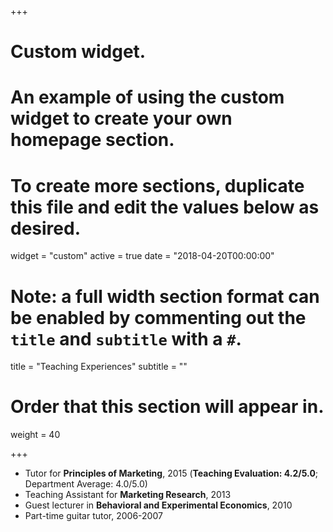+++
# Custom widget.
# An example of using the custom widget to create your own homepage section.
# To create more sections, duplicate this file and edit the values below as desired.
widget = "custom"
active = true
date = "2018-04-20T00:00:00"

# Note: a full width section format can be enabled by commenting out the `title` and `subtitle` with a `#`.
title = "Teaching Experiences"
subtitle = ""

# Order that this section will appear in.
weight = 40

+++

- Tutor for **Principles of Marketing**, 2015
(**Teaching Evaluation: 4.2/5.0**; Department Average: 4.0/5.0)
- Teaching Assistant for **Marketing Research**, 2013
- Guest lecturer in **Behavioral and Experimental Economics**, 2010
- Part-time guitar tutor, 2006-2007